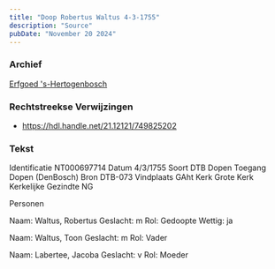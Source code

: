 ```yaml
---
title: "Doop Robertus Waltus 4-3-1755"
description: "Source"
pubDate: "November 20 2024"
---
```


### Archief
[Erfgoed 's-Hertogenbosch](https://www.erfgoedshertogenbosch.nl/)

### Rechtstreekse Verwijzingen
- https://hdl.handle.net/21.12121/749825202

### Tekst
Identificatie NT000697714
Datum 4/3/1755
Soort DTB Dopen
Toegang Dopen (DenBosch)
Bron DTB-073
Vindplaats GAht
Kerk Grote Kerk
Kerkelijke Gezindte NG

Personen  

Naam:  Waltus, Robertus
Geslacht:  m
Rol:  Gedoopte
Wettig:  ja

Naam:  Waltus, Toon
Geslacht:  m
Rol:  Vader

Naam:  Labertee, Jacoba
Geslacht:  v
Rol:  Moeder